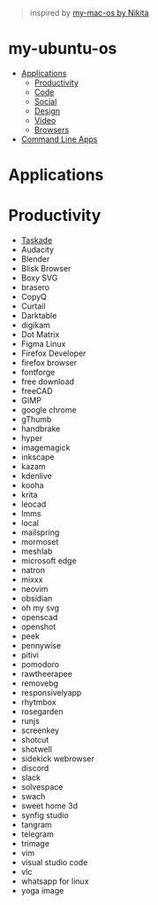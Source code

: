 > inspired by [my-mac-os by Nikita](https://github.com/nikitavoloboev/my-mac-os)

# my-ubuntu-os

- [Applications](#applications)
  - [Productivity](#productivity)
  - [Code](#code)
  - [Social](#social)
  - [Design](#design)
  - [Video](#video)
  - [Browsers](#browsers)
- [Command Line Apps](#command-line-apps)

# Applications
# Productivity
- [Taskade](https://www.taskade.com/)
- Audacity
- Blender
- Blisk Browser
- Boxy SVG
- brasero
- CopyQ
- Curtail
- Darktable
- digikam
- Dot Matrix
- Figma Linux
- Firefox Developer
- firefox browser
- fontforge
- free download
- freeCAD
- GIMP
- google chrome
- gThumb
- handbrake
- hyper
- imagemagick
- inkscape
- kazam
- kdenlive
- kooha
- krita
- leocad
- lmms
- local
- mailspring
- mormoset
- meshlab
- microsoft edge
- natron
- mixxx
- neovim
- obsidian
- oh my svg
- openscad
- openshot
- peek
- pennywise
- pitivi
- pomodoro
- rawtheerapee
- removebg
- responsivelyapp
- rhytmbox
- rosegarden
- runjs
- screenkey
- shotcut
- shotwell
- sidekick webrowser
- discord
- slack
- solvespace
- swach
- sweet home 3d
- synfig studio
- tangram
- telegram
- trimage
- vim
- visual studio code
- vlc
- whatsapp for linux
- yoga image


